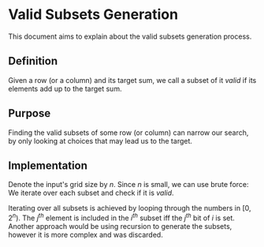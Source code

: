 # Valid Subsets Generation
This document aims to explain about the valid subsets generation process.

## Definition
Given a row (or a column) and its target sum, we call a subset of it *valid* if its elements add up
to the target sum.

## Purpose
Finding the valid subsets of some row (or column) can narrow our search, by only looking at choices
that may lead us to the target.

## Implementation
Denote the input's grid size by $n$. Since $n$ is small, we can use brute force:
We iterate over each subset and check if it is *valid*.

Iterating over all subsets is achieved by looping through the numbers in $[0, 2^{n})$. The $j^{th}$ element
is included in the $i^{th}$ subset iff the $j^{th}$ bit of $i$ is set. Another approach would be using
recursion to generate the subsets, however it is more complex and was discarded.
